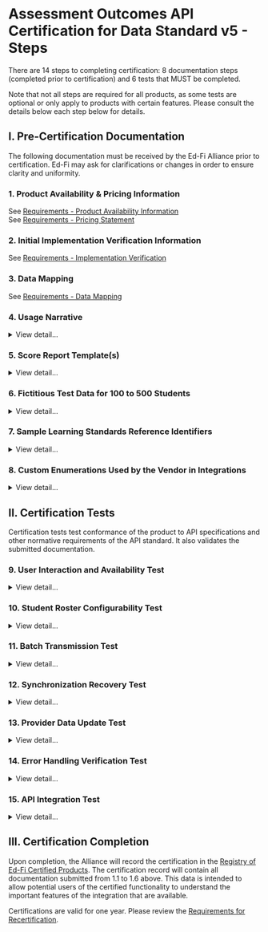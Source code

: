 # Assessment Outcomes API Certification for Data Standard v5 - Steps

There are 14 steps to completing certification: 8 documentation steps (completed
prior to certification) and 6 tests that MUST be completed.

Note that not all steps are required for all products, as some tests are
optional or only apply to products with certain features. Please consult the
details below each step below for details.

## I. Pre-Certification Documentation

The following documentation must be received by the Ed-Fi Alliance prior to
certification. Ed-Fi may ask for clarifications or changes in order to ensure
clarity and uniformity.

### 1. Product Availability & Pricing Information

See [Requirements - Product Availability Information](../../certification-for-data-providers/product-availability-information.md)  
See [Requirements - Pricing Statement](../../certification-for-data-providers/pricing-statement.md)

### 2. Initial Implementation Verification Information

See [Requirements - Implementation Verification](../../certification-for-data-providers/implementation-verification.md)

### 3. Data Mapping

See [Requirements - Data Mapping](../../certification-for-data-providers/data-mapping.md)

### 4. Usage Narrative

<details>
<summary>View detail...</summary>

The usage narrative is a short narrative text account of how the data
exchange functionality is made available to product users. This information will
be part of the certification registry entry. This SHOULD be fewer than 1000
words and can be provided in any common text format (MS Word, .txt file, etc.).

</details>

### 5. Score Report Template(s)

<details>
<summary>View detail...</summary>

One or more score report templates that are currently used by the vendor to
provide student results to end users of the certifying system.

The score report template(s):

* MUST cover all of the elements listed in step 2 above
* MUST be in wide use by the vendor currently _–_ the vendor MAY choose which to
  use if there are different options or variations
* MUST be clearly marked to show elements that are not included in the Ed-Fi
  based API integration (e.g., elements not included in a visual picture could
  be surrounded by a red box and marked "not included")
* Per certification processes generally, these report templates MUST NOT contain
  any real student data

* MUST be provided as PDF files

The score report templates are used to validate that data semantics are
preserved and report elements are mapped to the proper Ed-Fi assessment domain
counterparts.

To help demonstrate what is wanted, view this score report from a fictitious
vendor: [Sample Score
Template.pdf](https://edfi.atlassian.net/wiki/download/attachments/23703026/Sample%20Score%20Template.pdf?version=1&modificationDate=1701717860453&cacheVersion=1&api=v2)

</details>

### 6. Fictitious Test Data for 100 to 500 Students

<details>
<summary>View detail...</summary>

Test data is a spreadsheet of the exact sample data that will be used in the
certification process. The spreadsheet:

* MUST include all data fields from the score report template(s) submitted as
  part of item 5, above
* MUST include all data fields from the data mapping submitted as part of item
  3, above
* MUST include records for a minimum of 100 students and a maximum of 500
  students
* MUST be 100% fictitious and MUST NOT be obfuscated data or derived from actual
  school data in any way

</details>

### 7. Sample Learning Standards Reference Identifiers

<details>
<summary>View detail...</summary>

If the certifying system data mapping includes elements that index assessment
metadata to learning standards, the provider:

* MUST provide a spreadsheet of those learning standards that will be used. The
  spreadsheet MUST include the GUIDS and titles of those standards; no other
  fields are required
* SHOULD only include the learning standards referenced in the sample data; it
  SHOULD NOT be a full catalog of all learning standards from a provider

</details>

### 8. Custom Enumerations Used by the Vendor in Integrations

<details>
<summary>View detail...</summary>

If present, vendor-specific enumerations MUST be provided in Ed-Fi JSON or XML
format and will be published as part of the certification record. Note that only
certain enumerations are permitted to be
vendor-specific: [Ed-Fi Assessment Outcomes API for Data Standard v5 Certification](../../available-certifications/assessment-v5/readme.md)

The JSON MUST follow this format, which can be used to import the values into an
Ed-Fi API:

#### Descriptors JSON

```json
{
  "namespace": "[a namespace for your product, generally in URL or URI format]",
  "codeValue": "[your code value]",
  "description": "[description]",
  "shortDescription": "[short description; e.g for inclusion in a dropdown list]"
}
```

#### Types JSON

```json
{
  "codeValue": "[your code value]",
  "description": "[description]",
  "shortDescription": "[short description; e.g for inclusion in a dropdown list]"
}
```

</details>

## II. Certification Tests

Certification tests test conformance of the product to API specifications and
other normative requirements of the API standard. It also validates the
submitted documentation.

### 9. User Interaction and Availability Test

<details>
<summary>View detail...</summary>

The certifying product will show via screen sharing the methods by which
exchanges are triggered (and those MUST follow the requirements
under [Certification Requirements for Data Providers](../../certification-for-data-providers/readme.md) and
be consistent with the Usage Narrative submitted in step 4, above).

</details>

### 10. Student Roster Configurability Test

<details>
<summary>View detail...</summary>

If using a formal, shared rostering specification (e.g., Clever, OneRoster,
Ed-Fi Enrollment API) that allows for multiple student identifiers, the provider
MUST **either**:

(a) Demonstrate that the product allows for configuration of which student ID
(from the roster specification) is used when communicating with the Assessment
API implementation. This is REQUIRED even if the student identifiers are
optional in the roster specification, and MUST be done for all roster
specifications. The student ID configuration is limited to the district/SIS
student ID and the state student ID _–_ other IDs are exempt (e.g., a student
lunchroom code, a student Google ID).

(b) Demonstrate the ability to roster students via the Ed-Fi Enrollment API or
the Ed-Fi Core Student Data API.

The vendor will show via screen sharing or screen shots evidence of proof that
this is configurable.

:::note

This configuration is **only** REQUIRED for those systems that use a
standardized roster specification where individual students may have multiple
identifiers.

:::

</details>

### 11. Batch Transmission Test

<details>
<summary>View detail...</summary>

Using the sample data from step 6, the certifying system will transmit an entire
set of assessment metadata and student assessment results, along with learning
standards or learning objective metadata if those are included.

1. The vendor will transmit the entire set of assessment metadata and student
   assessment results to the sandbox.

2. The submitted score report(s) will be used to check for completeness and for
   valid semantics.
   1. All fields from 1.1. that are map-able to the Ed-Fi model must be
      included.
   2. Field meanings must be accurately represented according to the Ed-Fi
      definitions.
3. Ed-Fi will confirm the data landed and matched expectations from the Sample
   Data Spreadsheet provided by the vendor.
4. A full and more detailed analysis of the data will be conducted
   asynchronously after the certification session by the Alliance.

Any deviations from the expected data from the sample data spreadsheet or the
vendor-provided score report(s) will be documented. Ed-Fi will notify the vendor
of these deviations and request either updates to or additional clarification of
the submitted documentation.

Note that in this step, Ed-Fi is also verifying that data definition semantics
are reasonably preserved in the mapping from provider formats to Ed-Fi formats.

</details>

### 12. Synchronization Recovery Test

<details>
<summary>View detail...</summary>

To simulate the need to re-sync data in the event of an indeterminate error,
several student assessment results will be deleted from the previously
transmitted results. The product will be asked to re-submit the same records to
ensure that those records appear.

1. Ed-Fi Alliance will delete several student records randomly.
2. The certifying product will re-submit the same assessment metadata and
   student assessment results to the sandbox.
3. Ed-Fi Alliance will confirm the deleted records have reappeared in the
   sandbox.

</details>

### 13. Provider Data Update Test

<details>
<summary>View detail...</summary>

A change will be made to a set of records on the certifying product side and the
product must show the capability to re-send the data so as to update the values
of the API resources.

1. Certifying product will be asked to update several a student assessment
   result records.
2. Ed-Fi Alliance will confirm the updated record in the sandbox.

Updates may be done at the StudentAssessmentItem, StudentObjectiveAssessment, or
StudentAssessment level.

</details>

### 14. Error Handling Verification Test

<details>
<summary>View detail...</summary>

The provider / API client MUST be able to perform the following actions:

* Capture and log transport errors, including all HTTP errors.
* Re-attempt delivery of API resources updates following failed transmissions.
* In the event that repeated delivery fails for the same resource update,
  surface the error to a system user.

Field work within the Ed-Fi community has revealed that this application
behavior is a necessary condition of system interoperability. Accordingly, the
test scenarios may include situations in which an API resource (or resources)
will be made unavailable to the client, or in which the API reports other errors
due to resource availability (e.g., HTTP 500 error). The client is expected to
be able to successfully handle such situations.

1. Create an error in the Assessment data.
2. Attempt to POST or PUT the updated value to the sandbox.
3. Provide a quick overview of how the error is surfaced to the user.
4. Correct the error and re-submit.
5. Data submission is confirmed by the Ed-Fi Alliance.

</details>

### 15. API Integration Test

<details>
<summary>View detail...</summary>

The provider will show evidence, via a live, synchronous meeting and screen sharing, how the product
 integration follows these [API Integration Best Practices](../../certification-for-data-providers/api-integration-best-practices.md) 

</details>

## III. Certification Completion

Upon completion, the Alliance will record the certification in
the [Registry of Ed-Fi Certified Products](../../registry-of-ed-fi-certified-products.mdx).
The certification record will contain all documentation submitted from 1.1 to
1.6 above. This data is intended to allow potential users of the certified
functionality to understand the important features of the integration that are
available.

Certifications are valid for one year. Please review the [Requirements for
Recertification](https://edfi.atlassian.net/wiki/spaces/EDFICERT/pages/23695777/Requirements+-+Recertification).

